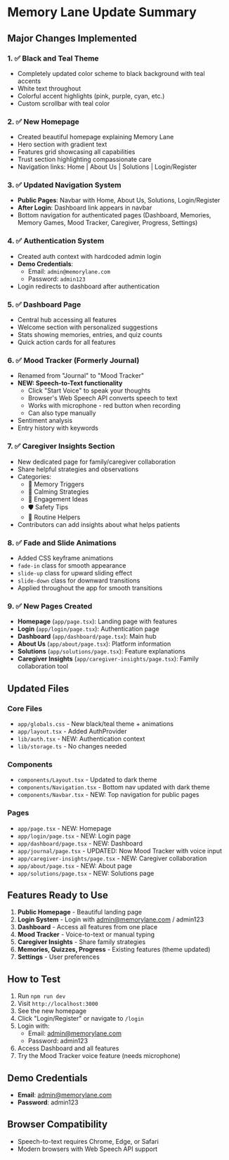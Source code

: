 # Memory Lane Update Summary

## Major Changes Implemented

### 1. ✅ Black and Teal Theme
- Completely updated color scheme to black background with teal accents
- White text throughout
- Colorful accent highlights (pink, purple, cyan, etc.)
- Custom scrollbar with teal color

### 2. ✅ New Homepage
- Created beautiful homepage explaining Memory Lane
- Hero section with gradient text
- Features grid showcasing all capabilities
- Trust section highlighting compassionate care
- Navigation links: Home | About Us | Solutions | Login/Register

### 3. ✅ Updated Navigation System
- **Public Pages**: Navbar with Home, About Us, Solutions, Login/Register
- **After Login**: Dashboard link appears in navbar
- Bottom navigation for authenticated pages (Dashboard, Memories, Memory Games, Mood Tracker, Caregiver, Progress, Settings)

### 4. ✅ Authentication System
- Created auth context with hardcoded admin login
- **Demo Credentials**:
  - Email: `admin@memorylane.com`
  - Password: `admin123`
- Login redirects to dashboard after authentication

### 5. ✅ Dashboard Page
- Central hub accessing all features
- Welcome section with personalized suggestions
- Stats showing memories, entries, and quiz counts
- Quick action cards for all features

### 6. ✅ Mood Tracker (Formerly Journal)
- Renamed from "Journal" to "Mood Tracker"
- **NEW: Speech-to-Text functionality**
  - Click "Start Voice" to speak your thoughts
  - Browser's Web Speech API converts speech to text
  - Works with microphone - red button when recording
  - Can also type manually
- Sentiment analysis
- Entry history with keywords

### 7. ✅ Caregiver Insights Section
- New dedicated page for family/caregiver collaboration
- Share helpful strategies and observations
- Categories:
  - 🧠 Memory Triggers
  - 💆 Calming Strategies
  - 🎯 Engagement Ideas
  - 🛡️ Safety Tips
  - 📅 Routine Helpers
- Contributors can add insights about what helps patients

### 8. ✅ Fade and Slide Animations
- Added CSS keyframe animations
- `fade-in` class for smooth appearance
- `slide-up` class for upward sliding effect
- `slide-down` class for downward transitions
- Applied throughout the app for smooth transitions

### 9. ✅ New Pages Created
- **Homepage** (`app/page.tsx`): Landing page with features
- **Login** (`app/login/page.tsx`): Authentication page
- **Dashboard** (`app/dashboard/page.tsx`): Main hub
- **About Us** (`app/about/page.tsx`): Platform information
- **Solutions** (`app/solutions/page.tsx`): Feature explanations
- **Caregiver Insights** (`app/caregiver-insights/page.tsx`): Family collaboration tool

## Updated Files

### Core Files
- `app/globals.css` - New black/teal theme + animations
- `app/layout.tsx` - Added AuthProvider
- `lib/auth.tsx` - NEW: Authentication context
- `lib/storage.ts` - No changes needed

### Components
- `components/Layout.tsx` - Updated to dark theme
- `components/Navigation.tsx` - Bottom nav updated with dark theme
- `components/Navbar.tsx` - NEW: Top navigation for public pages

### Pages
- `app/page.tsx` - NEW: Homepage
- `app/login/page.tsx` - NEW: Login page
- `app/dashboard/page.tsx` - NEW: Dashboard
- `app/journal/page.tsx` - UPDATED: Now Mood Tracker with voice input
- `app/caregiver-insights/page.tsx` - NEW: Caregiver collaboration
- `app/about/page.tsx` - NEW: About page
- `app/solutions/page.tsx` - NEW: Solutions page

## Features Ready to Use

1. **Public Homepage** - Beautiful landing page
2. **Login System** - Login with admin@memorylane.com / admin123
3. **Dashboard** - Access all features from one place
4. **Mood Tracker** - Voice-to-text or manual typing
5. **Caregiver Insights** - Share family strategies
6. **Memories, Quizzes, Progress** - Existing features (theme updated)
7. **Settings** - User preferences

## How to Test

1. Run `npm run dev`
2. Visit `http://localhost:3000`
3. See the new homepage
4. Click "Login/Register" or navigate to `/login`
5. Login with:
   - Email: admin@memorylane.com
   - Password: admin123
6. Access Dashboard and all features
7. Try the Mood Tracker voice feature (needs microphone)

## Demo Credentials
- **Email**: admin@memorylane.com
- **Password**: admin123

## Browser Compatibility
- Speech-to-text requires Chrome, Edge, or Safari
- Modern browsers with Web Speech API support
